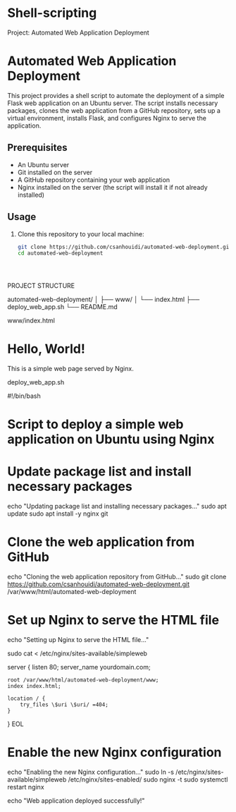 # Shell-scripting
Project: Automated Web Application Deployment

# Automated Web Application Deployment

This project provides a shell script to automate the deployment of a simple Flask web application on an Ubuntu server. The script installs necessary packages, clones the web application from a GitHub repository, sets up a virtual environment, installs Flask, and configures Nginx to serve the application.

## Prerequisites

- An Ubuntu server
- Git installed on the server
- A GitHub repository containing your web application
- Nginx installed on the server (the script will install it if not already installed)

## Usage

1. Clone this repository to your local machine:

   ```bash
   git clone https://github.com/csanhouidi/automated-web-deployment.git
   cd automated-web-deployment


                                
 PROJECT STRUCTURE

automated-web-deployment/
│
├── www/
│   └── index.html
├── deploy_web_app.sh
└── README.md


www/index.html

<!DOCTYPE html>
<html lang="en">
<head>
    <meta charset="UTF-8">
   <!DOCTYPE html>
<html lang="en">
<head>
    <meta charset="UTF-8">
    <title>Hello, World!</title>
</head>
<body>
    <h1>Hello, World!</h1>
    <p>This is a simple web page served by Nginx.</p>
</body>
</html>



deploy_web_app.sh


#!/bin/bash

# Script to deploy a simple web application on Ubuntu using Nginx

# Update package list and install necessary packages


echo "Updating package list and installing necessary packages..."
sudo apt update
sudo apt install -y nginx git

# Clone the web application from GitHub


echo "Cloning the web application repository from GitHub..."
sudo git clone https://github.com/csanhouidi/automated-web-deployment.git /var/www/html/automated-web-deployment

# Set up Nginx to serve the HTML file

echo "Setting up Nginx to serve the HTML file..."

sudo cat <<EOL > /etc/nginx/sites-available/simpleweb



server {
    listen 80;
    server_name yourdomain.com;

    root /var/www/html/automated-web-deployment/www;
    index index.html;

    location / {
        try_files \$uri \$uri/ =404;
    }
}
EOL

# Enable the new Nginx configuration
echo "Enabling the new Nginx configuration..."
sudo ln -s /etc/nginx/sites-available/simpleweb /etc/nginx/sites-enabled/
sudo nginx -t
sudo systemctl restart nginx

echo "Web application deployed successfully!"

